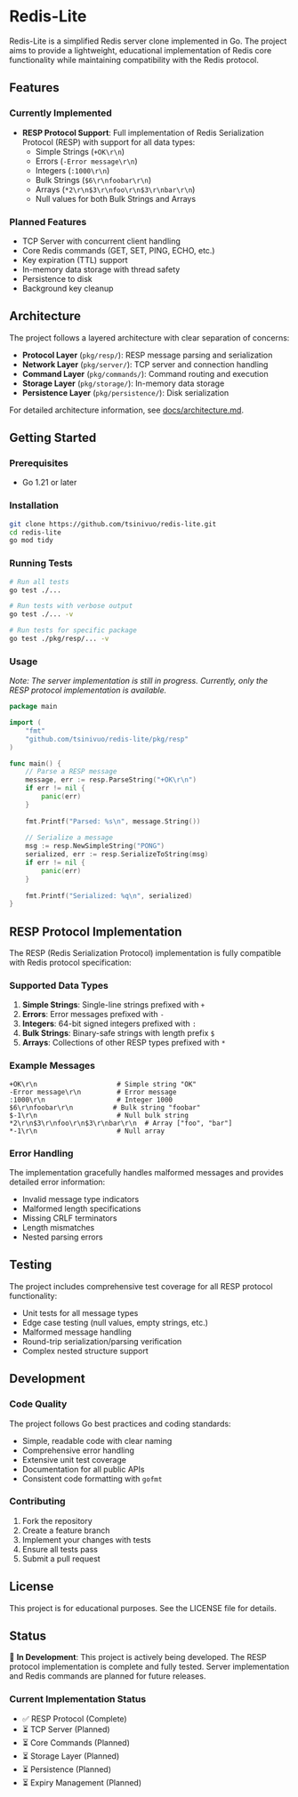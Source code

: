 # Redis-Lite

Redis-Lite is a simplified Redis server clone implemented in Go. The project aims to provide a lightweight, educational implementation of Redis core functionality while maintaining compatibility with the Redis protocol.

## Features

### Currently Implemented

- **RESP Protocol Support**: Full implementation of Redis Serialization Protocol (RESP) with support for all data types:
  - Simple Strings (`+OK\r\n`)
  - Errors (`-Error message\r\n`)
  - Integers (`:1000\r\n`)
  - Bulk Strings (`$6\r\nfoobar\r\n`)
  - Arrays (`*2\r\n$3\r\nfoo\r\n$3\r\nbar\r\n`)
  - Null values for both Bulk Strings and Arrays

### Planned Features

- TCP Server with concurrent client handling
- Core Redis commands (GET, SET, PING, ECHO, etc.)
- Key expiration (TTL) support
- In-memory data storage with thread safety
- Persistence to disk
- Background key cleanup

## Architecture

The project follows a layered architecture with clear separation of concerns:

- **Protocol Layer** (`pkg/resp/`): RESP message parsing and serialization
- **Network Layer** (`pkg/server/`): TCP server and connection handling
- **Command Layer** (`pkg/commands/`): Command routing and execution
- **Storage Layer** (`pkg/storage/`): In-memory data storage
- **Persistence Layer** (`pkg/persistence/`): Disk serialization

For detailed architecture information, see [docs/architecture.md](docs/architecture.md).

## Getting Started

### Prerequisites

- Go 1.21 or later

### Installation

```bash
git clone https://github.com/tsinivuo/redis-lite.git
cd redis-lite
go mod tidy
```

### Running Tests

```bash
# Run all tests
go test ./...

# Run tests with verbose output
go test ./... -v

# Run tests for specific package
go test ./pkg/resp/... -v
```

### Usage

*Note: The server implementation is still in progress. Currently, only the RESP protocol implementation is available.*

```go
package main

import (
    "fmt"
    "github.com/tsinivuo/redis-lite/pkg/resp"
)

func main() {
    // Parse a RESP message
    message, err := resp.ParseString("+OK\r\n")
    if err != nil {
        panic(err)
    }
    
    fmt.Printf("Parsed: %s\n", message.String())
    
    // Serialize a message
    msg := resp.NewSimpleString("PONG")
    serialized, err := resp.SerializeToString(msg)
    if err != nil {
        panic(err)
    }
    
    fmt.Printf("Serialized: %q\n", serialized)
}
```

## RESP Protocol Implementation

The RESP (Redis Serialization Protocol) implementation is fully compatible with Redis protocol specification:

### Supported Data Types

1. **Simple Strings**: Single-line strings prefixed with `+`
2. **Errors**: Error messages prefixed with `-`
3. **Integers**: 64-bit signed integers prefixed with `:`
4. **Bulk Strings**: Binary-safe strings with length prefix `$`
5. **Arrays**: Collections of other RESP types prefixed with `*`

### Example Messages

```
+OK\r\n                    # Simple string "OK"
-Error message\r\n         # Error message
:1000\r\n                  # Integer 1000
$6\r\nfoobar\r\n          # Bulk string "foobar"
$-1\r\n                    # Null bulk string
*2\r\n$3\r\nfoo\r\n$3\r\nbar\r\n  # Array ["foo", "bar"]
*-1\r\n                    # Null array
```

### Error Handling

The implementation gracefully handles malformed messages and provides detailed error information:

- Invalid message type indicators
- Malformed length specifications
- Missing CRLF terminators
- Length mismatches
- Nested parsing errors

## Testing

The project includes comprehensive test coverage for all RESP protocol functionality:

- Unit tests for all message types
- Edge case testing (null values, empty strings, etc.)
- Malformed message handling
- Round-trip serialization/parsing verification
- Complex nested structure support

## Development

### Code Quality

The project follows Go best practices and coding standards:

- Simple, readable code with clear naming
- Comprehensive error handling
- Extensive unit test coverage
- Documentation for all public APIs
- Consistent code formatting with `gofmt`

### Contributing

1. Fork the repository
2. Create a feature branch
3. Implement your changes with tests
4. Ensure all tests pass
5. Submit a pull request

## License

This project is for educational purposes. See the LICENSE file for details.

## Status

🚧 **In Development**: This project is actively being developed. The RESP protocol implementation is complete and fully tested. Server implementation and Redis commands are planned for future releases.

### Current Implementation Status

- ✅ RESP Protocol (Complete)
- ⏳ TCP Server (Planned)
- ⏳ Core Commands (Planned)
- ⏳ Storage Layer (Planned)
- ⏳ Persistence (Planned)
- ⏳ Expiry Management (Planned)
